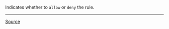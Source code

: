Indicates whether to `allow` or `deny` the rule.

---

[Source](https://experienceleague.adobe.com/docs/experience-manager-dispatcher/using/configuring/dispatcher-configuration.html?lang=en#ignoring-url-parameters)

